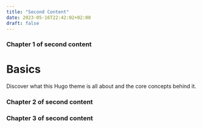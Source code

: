 ```yaml
---
title: "Second Content"
date: 2023-05-16T22:42:02+02:00
draft: false
---
```


### Chapter 1 of second content

# Basics

Discover what this Hugo theme is all about and the core concepts behind it.

### Chapter 2 of second content

### Chapter 3 of second content